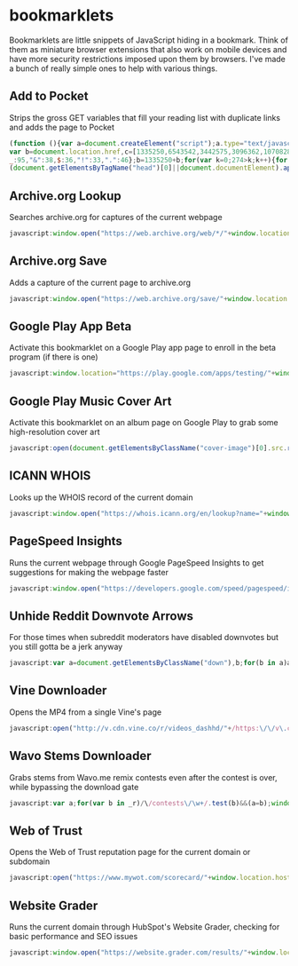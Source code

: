 # bookmarklets
Bookmarklets are little snippets of JavaScript hiding in a bookmark. Think of them as miniature browser extensions that also work on mobile devices and have more security restrictions imposed upon them by browsers. I've made a bunch of really simple ones to help with various things.

## Add to Pocket
Strips the gross GET variables that fill your reading list with duplicate links and adds the page to Pocket
```javascript
(function (){var a=document.createElement("script");a.type="text/javascript";
var b=document.location.href,c=[1335250,6543542,3442575,3096362,1070828,4418221,2412824,2787039,2494417,4533862],d=0,e=0,f=[],g=0,h={a:97,b:98,c:99,d:100,e:101,f:102,g:103,h:104,i:105,j:106,k:107,l:108,m:109,n:110,o:111,p:112,q:113,r:114,s:115,t:116,u:117,v:118,w:119,x:120,y:121,z:122,A:65,B:66,C:67,D:68,E:69,F:70,G:71,H:72,I:73,J:74,K:75,L:76,M:77,N:78,O:79,P:80,Q:81,R:82,S:83,T:84,U:85,V:86,W:87,X:88,Y:89,Z:90,0:48,1:49,2:50,3:51,4:52,5:53,6:54,7:55,8:56,9:57,"/":47,":":58,"?":63,"=":61,"-":45,
_:95,"&":38,$:36,"!":33,".":46};b=1335250+b;for(var k=0;274>k;k++){for(var m=0;m<b.length;m++){(l=h[b[m]]?h[b[m]]:b.charCodeAt(m))||(l=3);var n=l*(c[d]+l*c[e%c.length]);f[g]=(f[g]?f[g]+n:n)+k+e;var p=n%50;if(f[p]){var q=f[g];f[g]=f[p];f[p]=q}e+=n;g=50==g?0:g+=1;d=d==c.length-1?0:d+1}b=e+"";e=0}var r="";for(m=0;m<f.length;m++)r+=String.fromCharCode(f[m]%25+97);a.src="https://getpocket.com/b/r4.js?h="+(r+"efcc82e294")+"&u="+encodeURIComponent(document.location.href)+"&t="+encodeURIComponent(document.title);
(document.getElementsByTagName("head")[0]||document.documentElement).appendChild(a)})()
```

## Archive.org Lookup
Searches archive.org for captures of the current webpage
```javascript
javascript:window.open("https://web.archive.org/web/*/"+window.location.href)
```

## Archive.org Save
Adds a capture of the current page to archive.org
```javascript
javascript:window.open("https://web.archive.org/save/"+window.location.href)
```

## Google Play App Beta
Activate this bookmarklet on a Google Play app page to enroll in the beta program (if there is one)
```javascript
javascript:window.location="https://play.google.com/apps/testing/"+window.location.href.match(/https:\/\/play\.google\.com\/store\/apps\/details\?id=([\w.]+)/)[1]
```

## Google Play Music Cover Art
Activate this bookmarklet on an album page on Google Play to grab some high-resolution cover art
```javascript
javascript:open(document.getElementsByClassName("cover-image")[0].src.replace("w300-rw", "w16383-rw"))
```

## ICANN WHOIS
Looks up the WHOIS record of the current domain
```javascript
javascript:window.open("https://whois.icann.org/en/lookup?name="+window.location.hostname)
```

## PageSpeed Insights
Runs the current webpage through Google PageSpeed Insights to get suggestions for making the webpage faster
```javascript
javascript:window.open("https://developers.google.com/speed/pagespeed/insights/?url="+window.location.href)
```

## Unhide Reddit Downvote Arrows
For those times when subreddit moderators have disabled downvotes but you still gotta be a jerk anyway
```javascript
javascript:var a=document.getElementsByClassName("down"),b;for(b in a)a[b].style.display="block"
```

## Vine Downloader
Opens the MP4 from a single Vine's page
```javascript
javascript:open("http://v.cdn.vine.co/r/videos_dashhd/"+/https:\/\/v\.cdn\.vine\.co\/r\/videos\/(.*).jpg/.exec(document.getElementsByTagName("video")[0].poster)[1])
```

## Wavo Stems Downloader
Grabs stems from Wavo.me remix contests even after the contest is over, while bypassing the download gate
```javascript
javascript:var a;for(var b in _r)/\/contests\/\w+/.test(b)&&(a=b);window.location=_r[a].downloadPackageUrl
```

## Web of Trust
Opens the Web of Trust reputation page for the current domain or subdomain
```javascript
javascript:open("https://www.mywot.com/scorecard/"+window.location.host)
```

## Website Grader
Runs the current domain through HubSpot's Website Grader, checking for basic performance and SEO issues
```javascript
javascript:window.open("https://website.grader.com/results/"+window.location.hostname)
```
